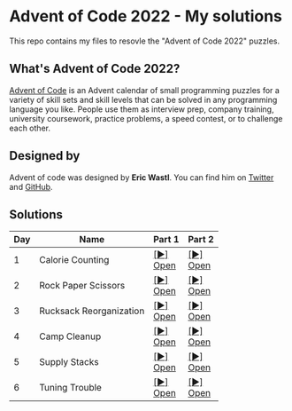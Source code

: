 # Advent of Code 2022 - My solutions

This repo contains my files to resovle the "Advent of Code 2022" puzzles.

## What's Advent of Code 2022?

[Advent of Code](https://adventofcode.com/) is an Advent calendar of small programming puzzles for a variety of skill sets and skill levels that can be solved in any programming language you like. People use them as interview prep, company training, university coursework, practice problems, a speed contest, or to challenge each other. 

## Designed by

Advent of code was designed by **Eric Wastl**. You can find him on [Twitter](https://twitter.com/ericwastl) and [GitHub](https://github.com/topaz).

## Solutions
| Day | Name | Part 1 | Part 2 |
| --- | --- | --- | --- |
| 1 | Calorie Counting | [\[▶️\]<br>Open](/puzzles/day1_part1.py) | [\[▶️\]<br>Open](/puzzles/day1_part2.py) |
| 2 | Rock Paper Scissors | [\[▶️\]<br>Open](/puzzles/day2_part1.py) | [\[▶️\]<br>Open](/puzzles/day2_part2.py) |
| 3 | Rucksack Reorganization | [\[▶️\]<br>Open](/puzzles/day3_part1.py) | [\[▶️\]<br>Open](/puzzles/day3_part2.py) |
| 4 | Camp Cleanup | [\[▶️\]<br>Open](/puzzles/day4_part1.py) | [\[▶️\]<br>Open](/puzzles/day4_part2.py) |
| 5 | Supply Stacks | [\[▶️\]<br>Open](/puzzles/day5_part1.py) | [\[▶️\]<br>Open](/puzzles/day5_part2.py) |
| 6 | Tuning Trouble | [\[▶️\]<br>Open](/puzzles/day6_part1.py) | [\[▶️\]<br>Open](/puzzles/day6_part2.py) |